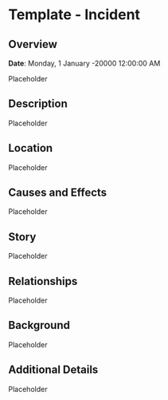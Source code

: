 # Template - Incident

## Overview

**Date**: Monday, 1 January -20000 12:00:00 AM

Placeholder

## Description

Placeholder

## Location

Placeholder

## Causes and Effects

Placeholder

## Story

Placeholder

## Relationships

Placeholder

## Background

Placeholder

## Additional Details

Placeholder
